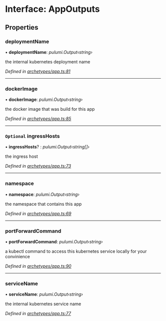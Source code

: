 
# Interface: AppOutputs

## Properties

###  deploymentName

• **deploymentName**: *pulumi.Output‹string›*

the internal kubernetes deployment name

*Defined in [archetypes/app.ts:81](https://github.com/Place1/kloudlib/blob/27a9d16/packages/archetypes/app.ts#L81)*

___

###  dockerImage

• **dockerImage**: *pulumi.Output‹string›*

the docker image that was build for this app

*Defined in [archetypes/app.ts:85](https://github.com/Place1/kloudlib/blob/27a9d16/packages/archetypes/app.ts#L85)*

___

### `Optional` ingressHosts

• **ingressHosts**? : *pulumi.Output‹string[]›*

the ingress host

*Defined in [archetypes/app.ts:73](https://github.com/Place1/kloudlib/blob/27a9d16/packages/archetypes/app.ts#L73)*

___

###  namespace

• **namespace**: *pulumi.Output‹string›*

the namespace that contains this app

*Defined in [archetypes/app.ts:69](https://github.com/Place1/kloudlib/blob/27a9d16/packages/archetypes/app.ts#L69)*

___

###  portForwardCommand

• **portForwardCommand**: *pulumi.Output‹string›*

a kubectl command to access this
kubernetes service locally for your convinience

*Defined in [archetypes/app.ts:90](https://github.com/Place1/kloudlib/blob/27a9d16/packages/archetypes/app.ts#L90)*

___

###  serviceName

• **serviceName**: *pulumi.Output‹string›*

the internal kubernetes service name

*Defined in [archetypes/app.ts:77](https://github.com/Place1/kloudlib/blob/27a9d16/packages/archetypes/app.ts#L77)*
